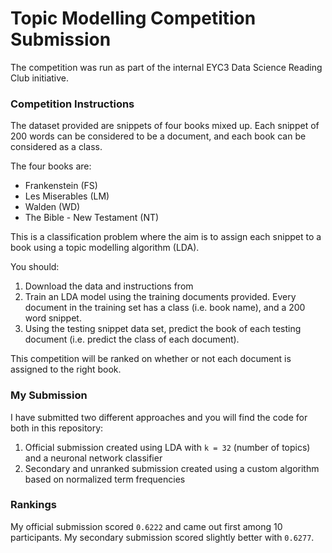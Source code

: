 # Topic Modelling Competition Submission

The competition was run as part of the internal EYC3 Data Science Reading Club initiative.


### Competition Instructions

The dataset provided are snippets of four books mixed up. Each snippet of 200 words can be considered to be a document, and each book can be considered as a class.

The four books are:
  * Frankenstein (FS)
  * Les Miserables (LM)
  * Walden (WD)
  * The Bible - New Testament (NT)

This is a classification problem where the aim is to assign each snippet to a book using a topic modelling algorithm (LDA).

You should:
  1. Download the data and instructions from
  2. Train an LDA model using the training documents provided. Every document in the training set has a class (i.e. book name), and a 200 word snippet.
  3. Using the testing snippet data set, predict the book of each testing document (i.e. predict the class of each document).

This competition will be ranked on whether or not each document is assigned to the right book.


### My Submission

I have submitted two different approaches and you will find the code for both in this repository:

  1. Official submission created using LDA with `k = 32` (number of topics) and a neuronal network classifier
  2. Secondary and unranked submission created using a custom algorithm based on normalized term frequencies
  

### Rankings

My official submission scored `0.6222` and came out first among 10 participants. My secondary submission scored slightly better with `0.6277`.

